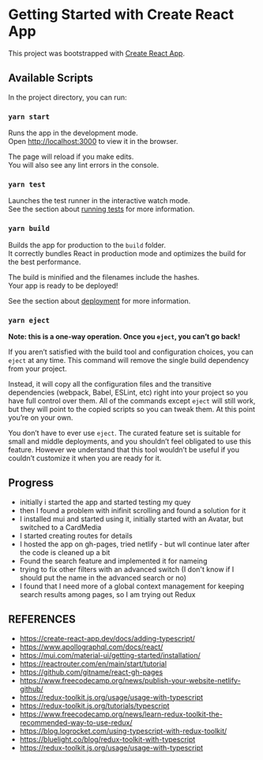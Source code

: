 # Getting Started with Create React App

This project was bootstrapped with [Create React App](https://github.com/facebook/create-react-app).

## Available Scripts

In the project directory, you can run:

### `yarn start`

Runs the app in the development mode.\
Open [http://localhost:3000](http://localhost:3000) to view it in the browser.

The page will reload if you make edits.\
You will also see any lint errors in the console.

### `yarn test`

Launches the test runner in the interactive watch mode.\
See the section about [running tests](https://facebook.github.io/create-react-app/docs/running-tests) for more information.

### `yarn build`

Builds the app for production to the `build` folder.\
It correctly bundles React in production mode and optimizes the build for the best performance.

The build is minified and the filenames include the hashes.\
Your app is ready to be deployed!

See the section about [deployment](https://facebook.github.io/create-react-app/docs/deployment) for more information.

### `yarn eject`

**Note: this is a one-way operation. Once you `eject`, you can’t go back!**

If you aren’t satisfied with the build tool and configuration choices, you can `eject` at any time. This command will remove the single build dependency from your project.

Instead, it will copy all the configuration files and the transitive dependencies (webpack, Babel, ESLint, etc) right into your project so you have full control over them. All of the commands except `eject` will still work, but they will point to the copied scripts so you can tweak them. At this point you’re on your own.

You don’t have to ever use `eject`. The curated feature set is suitable for small and middle deployments, and you shouldn’t feel obligated to use this feature. However we understand that this tool wouldn’t be useful if you couldn’t customize it when you are ready for it.

## Progress

- initially i started the app and started testing my quey 
- then I found a problem with inifinit scrolling and found a solution for it
- I installed mui and started using it, initially started with an Avatar, but switched to a CardMedia
- I started creating routes for details
- I hosted the app on gh-pages, tried netlify - but wll continue later after the code is cleaned up a bit
- Found the search feature and implemented it for nameing 
- trying to fix other filters with an advanced switch (I don't know if I should put the name in the advanced search or no)
- I found that I need more of a global context management for keeping search results among pages, so I am trying out Redux





## REFERENCES

- https://create-react-app.dev/docs/adding-typescript/
- https://www.apollographql.com/docs/react/
- https://mui.com/material-ui/getting-started/installation/
- https://reactrouter.com/en/main/start/tutorial
- https://github.com/gitname/react-gh-pages
- https://www.freecodecamp.org/news/publish-your-website-netlify-github/
- https://redux-toolkit.js.org/usage/usage-with-typescript
- https://redux-toolkit.js.org/tutorials/typescript
- https://www.freecodecamp.org/news/learn-redux-toolkit-the-recommended-way-to-use-redux/
- https://blog.logrocket.com/using-typescript-with-redux-toolkit/
- https://bluelight.co/blog/redux-toolkit-with-typescript
- https://redux-toolkit.js.org/usage/usage-with-typescript

